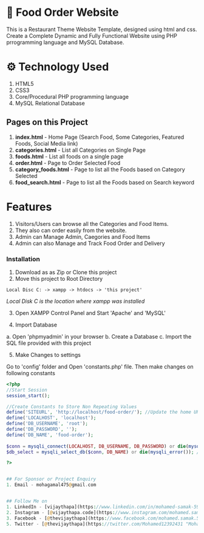 # 🥘 Food Order Website
This is a Restaurant Theme Website Template, designed using html and css.
Create a Complete Dynamic and Fully Functional Website using PHP prrogramming language and MySQL Database.





# ⚙️ Technology Used
1. HTML5
2. CSS3
3. Core/Procedural PHP programming language
4. MySQL Relational Database


## Pages on this  Project
1. **index.html** - Home Page (Search Food, Some Categories, Featured Foods, Social Media link)
2. **categories.html** - List all Categories on Single Page
3. **foods.html** - List all foods on a single page
4. **order.html** - Page to Order Selected Food
5. **category_foods.html** - Page to list all the Foods based on Category Selected
6. **food_search.html** - Page to list all the Foods based on Search keyword

#  Features
1. Visitors/Users can browse all the Categories and Food Items. 
2. They also can order easily from the website.
3. Admin can Manage Admin, Caegories and Food Items
4. Admin can also Manage and Track Food Order and Delivery



### Installation

1. Download as as Zip or Clone this project
2. Move this project to Root Directory
```
Local Disc C: -> xampp -> htdocs -> 'this project'
```
*Local Disk C is the location where xampp was installed*

3. Open XAMPP Control Panel and Start 'Apache' and 'MySQL'

4. Import Database

a. Open 'phpmyadmin' in your browser
b. Create a Database
c. Import the SQL file provided with this project

5. Make Changes to settings

Go to 'config' folder and Open 'constants.php' file. Then make changes on following constants
```php
<?php 
//Start Session
session_start();

//Create Constants to Store Non Repeating Values
define('SITEURL', 'http://localhost/food-order/'); //Update the home URL of the project if you have changed port number or it's live on server
define('LOCALHOST', 'localhost');
define('DB_USERNAME', 'root');
define('DB_PASSWORD', '');
define('DB_NAME', 'food-order');
    
$conn = mysqli_connect(LOCALHOST, DB_USERNAME, DB_PASSWORD) or die(mysqli_error()); //Database Connection
$db_select = mysqli_select_db($conn, DB_NAME) or die(mysqli_error()); //SElecting Database 

?>


## For Sponsor or Project Enquiry
1. Email - mohagamal475@gmail.com


## Follow Me on
1. LinkedIn - [vijaythapa](https://www.linkedin.com/in/mohamed-samak-594b65231/ "Mohamed Samak on LinkedIn")
2. Instagram - [@vijaythapa.code](https://www.instagram.com/mohamed.samak.5/ "Mohamed Samak on Instagram")
3. Facebook - [@thevijaythapa](https://www.facebook.com/mohamed.samak.5/ "Mohamed Samak on Facebook")
5. Twitter - [@thevijaythapa](https://twitter.com/Mohamed12392431 "Mohamed Samak on Twitter")
